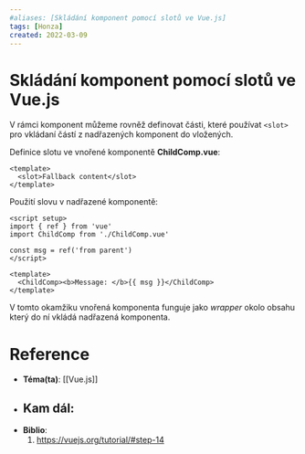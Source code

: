 ```yaml
---
#aliases: [Skládání komponent pomocí slotů ve Vue.js]
tags: [Honza]
created: 2022-03-09
---
```


# Skládání komponent pomocí slotů ve Vue.js
V rámci komponent můžeme rovněž definovat části, které používat `<slot>` pro vkládaní částí z nadřazených komponent do vložených.

Definice slotu ve vnořené komponentě **ChildComp.vue**:
```vue
<template>
  <slot>Fallback content</slot>
</template>
```

Použití slovu v nadřazené komponentě:
```vue
<script setup>
import { ref } from 'vue'
import ChildComp from './ChildComp.vue'

const msg = ref('from parent')
</script>

<template>
  <ChildComp><b>Message: </b>{{ msg }}</ChildComp>
</template>
```

V tomto okamžiku vnořená komponenta funguje jako *wrapper* okolo obsahu který do ní vkládá nadřazená komponenta.

# Reference
- **Téma(ta)**: [[Vue.js]]
- **Kam dál**: 
	- 
- **Biblio**:
	1. https://vuejs.org/tutorial/#step-14